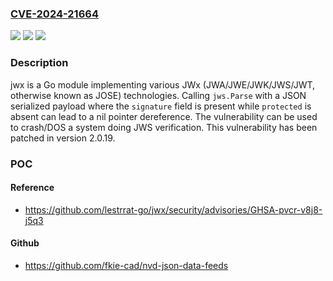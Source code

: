 ### [CVE-2024-21664](https://cve.mitre.org/cgi-bin/cvename.cgi?name=CVE-2024-21664)
![](https://img.shields.io/static/v1?label=Product&message=jwx&color=blue)
![](https://img.shields.io/static/v1?label=Version&message=%3D%20%3C%3D%202.0.18%20&color=brighgreen)
![](https://img.shields.io/static/v1?label=Vulnerability&message=CWE-476%3A%20NULL%20Pointer%20Dereference&color=brighgreen)

### Description

jwx is a Go module implementing various JWx (JWA/JWE/JWK/JWS/JWT, otherwise known as JOSE) technologies. Calling `jws.Parse` with a JSON serialized payload where the `signature` field is present while `protected` is absent can lead to a nil pointer dereference. The vulnerability can be used to crash/DOS a system doing JWS verification. This vulnerability has been patched in version 2.0.19.

### POC

#### Reference
- https://github.com/lestrrat-go/jwx/security/advisories/GHSA-pvcr-v8j8-j5q3

#### Github
- https://github.com/fkie-cad/nvd-json-data-feeds

